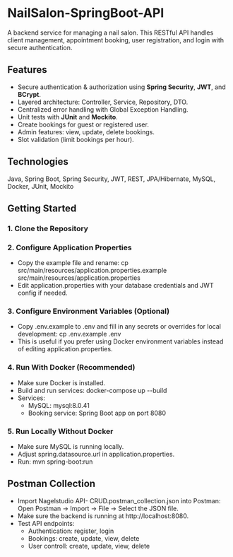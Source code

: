# NailSalon-SpringBoot-API

A backend service for managing a nail salon. This RESTful API handles client management, appointment booking, user registration, and login with secure authentication.

## Features
- Secure authentication & authorization using **Spring Security**, **JWT**, and **BCrypt**.
- Layered architecture: Controller, Service, Repository, DTO.
- Centralized error handling with Global Exception Handling.
- Unit tests with **JUnit** and **Mockito**.
- Create bookings for guest or registered user.
- Admin features: view, update, delete bookings.
- Slot validation (limit bookings per hour).

## Technologies
Java, Spring Boot, Spring Security, JWT, REST, JPA/Hibernate, MySQL, Docker, JUnit, Mockito

## Getting Started

### 1. Clone the Repository
### 2. Configure Application Properties
- Copy the example file and rename: cp src/main/resources/application.properties.example src/main/resources/application.properties
- Edit application.properties with your database credentials and JWT config if needed.
### 3. Configure Environment Variables (Optional)
- Copy .env.example to .env and fill in any secrets or overrides for local development: cp .env.example .env
- This is useful if you prefer using Docker environment variables instead of editing application.properties.
### 4. Run With Docker (Recommended)
- Make sure Docker is installed.
- Build and run services: docker-compose up --build
- Services:
  - MySQL: mysql:8.0.41
  - Booking service: Spring Boot app on port 8080
### 5. Run Locally Without Docker
- Make sure MySQL is running locally.
- Adjust spring.datasource.url in application.properties.
- Run: mvn spring-boot:run

## Postman Collection
- Import Nagelstudio API- CRUD.postman_collection.json into Postman: Open Postman → Import → File → Select the JSON file.
- Make sure the backend is running at http://localhost:8080.
- Test API endpoints:
  - Authentication: register, login
  - Bookings: create, update, view, delete
  - User controll: create, update, view, delete





